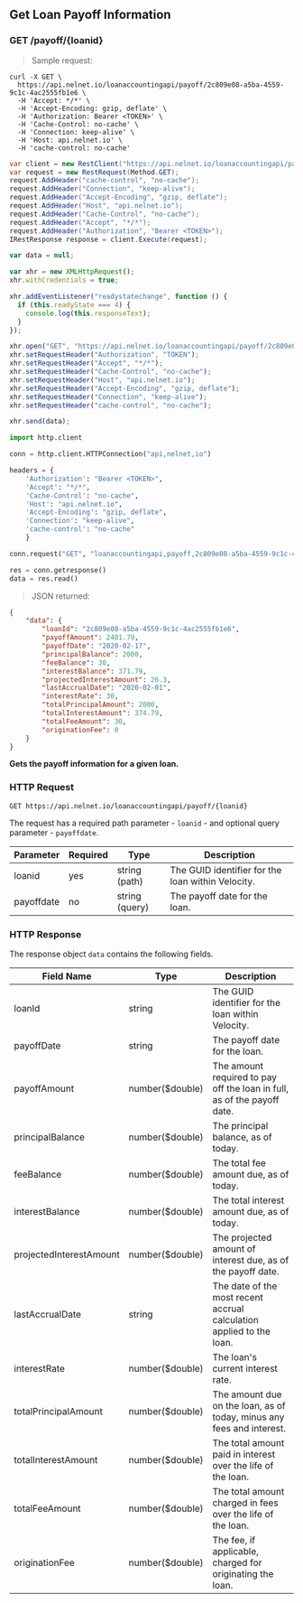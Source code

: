 <!--Endpoint introduction -->
## Get Loan Payoff Information

### GET /payoff/{loanid}

<!-- RIGHT: code samples -->

> Sample request:

```shell
curl -X GET \
  https://api.nelnet.io/loanaccountingapi/payoff/2c809e08-a5ba-4559-9c1c-4ac2555fb1e6 \
  -H 'Accept: */*' \
  -H 'Accept-Encoding: gzip, deflate' \
  -H 'Authorization: Bearer <TOKEN>' \
  -H 'Cache-Control: no-cache' \
  -H 'Connection: keep-alive' \
  -H 'Host: api.nelnet.io' \
  -H 'cache-control: no-cache'

```

```csharp
var client = new RestClient("https://api.nelnet.io/loanaccountingapi/payoff/2c809e08-a5ba-4559-9c1c-4ac2555fb1e6");
var request = new RestRequest(Method.GET);
request.AddHeader("cache-control", "no-cache");
request.AddHeader("Connection", "keep-alive");
request.AddHeader("Accept-Encoding", "gzip, deflate");
request.AddHeader("Host", "api.nelnet.io");
request.AddHeader("Cache-Control", "no-cache");
request.AddHeader("Accept", "*/*");
request.AddHeader("Authorization", "Bearer <TOKEN>");
IRestResponse response = client.Execute(request);

```

```javascript
var data = null;

var xhr = new XMLHttpRequest();
xhr.withCredentials = true;

xhr.addEventListener("readystatechange", function () {
  if (this.readyState === 4) {
    console.log(this.responseText);
  }
});

xhr.open("GET", "https://api.nelnet.io/loanaccountingapi/payoff/2c809e08-a5ba-4559-9c1c-4ac2555fb1e6");
xhr.setRequestHeader("Authorization", "TOKEN");
xhr.setRequestHeader("Accept", "*/*");
xhr.setRequestHeader("Cache-Control", "no-cache");
xhr.setRequestHeader("Host", "api.nelnet.io");
xhr.setRequestHeader("Accept-Encoding", "gzip, deflate");
xhr.setRequestHeader("Connection", "keep-alive");
xhr.setRequestHeader("cache-control", "no-cache");

xhr.send(data);

```

```python
import http.client

conn = http.client.HTTPConnection("api,nelnet,io")

headers = {
    'Authorization': "Bearer <TOKEN>",
    'Accept': "*/*",
    'Cache-Control': "no-cache",
    'Host': "api.nelnet.io",
    'Accept-Encoding': "gzip, deflate",
    'Connection': "keep-alive",
    'cache-control': "no-cache"
    }

conn.request("GET", "loanaccountingapi,payoff,2c809e08-a5ba-4559-9c1c-4ac2555fb1e6", headers=headers)

res = conn.getresponse()
data = res.read()

```

> JSON returned:

```json
{
    "data": {
        "loanId": "2c809e08-a5ba-4559-9c1c-4ac2555fb1e6",
        "payoffAmount": 2401.79,
        "payoffDate": "2020-02-17",
        "principalBalance": 2000,
        "feeBalance": 30,
        "interestBalance": 371.79,
        "projectedInterestAmount": 26.3,
        "lastAccrualDate": "2020-02-01",
        "interestRate": 30,
        "totalPrincipalAmount": 2000,
        "totalInterestAmount": 374.79,
        "totalFeeAmount": 30,
        "originationFee": 0
    }
}

```

<!-- LEFT: documentation -->

**Gets the payoff information for a given loan.**

### HTTP Request

`GET https://api.nelnet.io/loanaccountingapi/payoff/{loanid}`

The request has a required path parameter - `loanid` - and optional query parameter - `payoffdate`.

Parameter | Required | Type | Description
----------| -------- | ---- | -----------
loanid | yes | string (path) | The GUID identifier for the loan within Velocity.
payoffdate | no | string (query) | The payoff date for the loan.

### HTTP Response

The response object `data` contains the following fields.

Field Name | Type | Description
---------- | ------- | -------
loanId | string | The GUID identifier for the loan within Velocity.
payoffDate | string | The payoff date for the loan. 
payoffAmount | number($double) | The amount required to pay off the loan in full, as of the payoff date.
principalBalance | number($double) | The principal balance, as of today.
feeBalance | number($double) | The total fee amount due, as of today.
interestBalance | number($double) | The total interest amount due, as of today.
projectedInterestAmount | number($double) | The projected amount of interest due, as of the payoff date.
lastAccrualDate | string | The date of the most recent accrual calculation applied to the loan.
interestRate | number($double) | The loan's current interest rate.
totalPrincipalAmount | number($double) | The amount due on the loan, as of today, minus any fees and interest.
totalInterestAmount | number($double) | The total amount paid in interest over the life of the loan.
totalFeeAmount | number($double) | The total amount charged in fees over the life of the loan.
originationFee | number($double) | The fee, if applicable, charged for originating the loan.